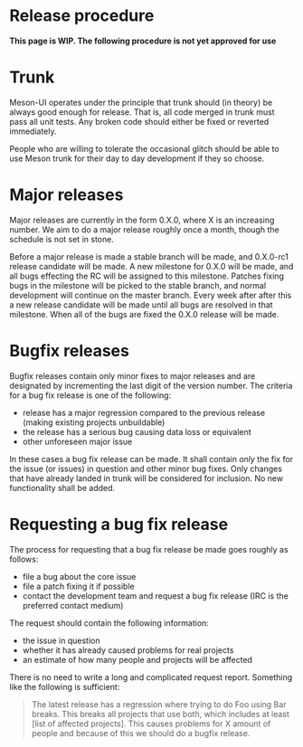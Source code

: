 # Release procedure

**This page is WIP. The following procedure is not yet approved for use**

# Trunk

Meson-UI operates under the principle that trunk should (in theory) be always
good enough for release. That is, all code merged in trunk must pass all unit
tests. Any broken code should either be fixed or reverted immediately.

People who are willing to tolerate the occasional glitch should be able to
use Meson trunk for their day to day development if they so choose.

# Major releases

Major releases are currently in the form 0.X.0, where X is an increasing
number. We aim to do a major release roughly once a month, though the
schedule is not set in stone.

Before a major release is made a stable branch will be made, and 0.X.0-rc1
release candidate will be made. A new milestone for 0.X.0 will be made, and
all bugs effecting the RC will be assigned to this milestone. Patches fixing
bugs in the milestone will be picked to the stable branch, and normal
development will continue on the master branch. Every week after after this a
new release candidate will be made until all bugs are resolved in that
milestone. When all of the bugs are fixed the 0.X.0 release will be made.

# Bugfix releases

Bugfix releases contain only minor fixes to major releases and are designated
by incrementing the last digit of the version number. The criteria for a bug
fix release is one of the following:

 - release has a major regression compared to the previous release (making
   existing projects unbuildable)
 - the release has a serious bug causing data loss or equivalent
 - other unforeseen major issue

In these cases a bug fix release can be made. It shall contain _only_ the fix
for the issue (or issues) in question and other minor bug fixes. Only changes
that have already landed in trunk will be considered for inclusion. No new
functionality shall be added.

# Requesting a bug fix release

The process for requesting that a bug fix release be made goes roughly as follows:

 - file a bug about the core issue
 - file a patch fixing it if possible
 - contact the development team and request a bug fix release (IRC is the
   preferred contact medium)

The request should contain the following information:

 - the issue in question
 - whether it has already caused problems for real projects
 - an estimate of how many people and projects will be affected

There is no need to write a long and complicated request report. Something like the following is sufficient:

> The latest release has a regression where trying to do Foo using Bar
breaks. This breaks all projects that use both, which includes at least [list
of affected projects]. This causes problems for X amount of people and
because of this we should do a bugfix release.
